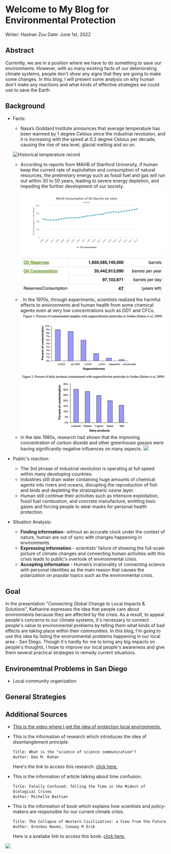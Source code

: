 # Welcome to My Blog for Environmental Protection

Writer: Haohan Zou
Date: June 1st, 2022

## Abstract
 
Currently, we are in a position where we have to do something to save our environments. However, with so many existing facts of our deteriorating climate systems, people don't show any signs that they are going to make some changes. In this blog, I will present some analysis on why human don't make any reactions and what kinds of effective strategies we could use to save the Earth.

## Background
* Facts:
    * Nasa’s Goddard Institute announces that average temperature has been warmed by 1 degree Celsius since the industrial revolution, and it is increasing with the speed at 0.2 degree Celsius per decade, causing the rise of sea level, glacial melting and so on.

        
    ![Historical temperature record](https://www.climate.gov/sites/default/files/styles/full_width_620_original_image/public/2021-07/ClimateDashboard_1400px_20210420_global-surface-temperature-graph_0.jpg?itok=PB_iJiik)
    * According to reports from MAHB of Stanford University, if human keep the current rate of exploitation and consumption of natural resources, the preliminary energy such as fossil fuel and gas will run out within 30 to 50 years, leading to severe energy depletion, and impeding the further development of our society.
    ![](Consumption.png)
    ![](data.png)
    * . In the 1970s, through experiments, scientists realized the harmful effects to environments and human health from some chemical agents even at very low concentrations such as DDT and CFCs. 
    ![](DDT-data-1.png)
    ![](DDT-data-2.png)
    * in the late 1980s, research had shown that the improving concentration of carbon dioxide and other greenhouse gasses were having significantly negative influences on many aspects.
     ![](https://www.treehugger.com/thmb/Dau3-rnwYwf6RoNuAfjgftWDE-M=/768x0/filters:no_upscale():max_bytes(150000):strip_icc():format(webp)/polar-bear--repulse-bay--nunavut--canada-599854185-8b4910efbb1a4a56b8f2ef01941d4baf.jpg)

* Public's reaction:
    * The 3rd phrase of industrial revolution is operating at full speed within many developing countries. 
    * Industries still drain water containing huge amounts of chemical agents into rivers and oceans, disrupting the reproduction of fish and birds and depleting the stratospheric ozone layer. 
    * Human still continue their activities such as intensive exploitation, fossil fuel combustion, and concrete manufacture, emitting toxic gases and forcing people to wear masks for personal health protection. 
   

* Situation Analysis:

    * **Finding information**- without an accurate clock under the context of nature, human are out of sync with changes happening in environments.
    * **Expressing information** - scientists’ failure of showing the full-scale picture of climate changes and connecting human activities with this crisis leads to public's overlook of environmental crisis.
    * **Accepting information** - Human’s irrationality of connecting science with personal identities as the main reason that causes the polarization on popular topics such as the environmental crisis.


  

## Goal
In the presentation "Connecting Global Change to Local Impacts & Solutions", Katharine expresses the idea that people care about environments because they are affected by the crisis. As a result, to appeal people's concerns to our climate systems, it's necessary to connect people's value to environmental problems by telling them what kinds of bad effects are taking place within their communities. In this blog, I'm going to use this idea by listing the environmental problems happening in our local area - San Diego. Though it's hardly for me to bring any big impacts on people's thoughts, I hope to improve our local people's awareness and give them several practical strategies to remedy current situations.


## Environemtnal Problems in San Diego

* Local community organization


## General Strategies


## Additional Sources
* [This is the video where I get the idea of protection local environments.](https://www.youtube.com/watch?v=FHkZ7aOE3hQ)

*  This is the information of research which introduces the idea of disentanglement principle:
    ```
    Title: What is the "science of science communication"?
    Author: Dan M. Kahan
    ```
    Here's the link to access this research: [click here.](https://haohanzou.github.io/syn1-project-3/Article-disentanglement-principle) 
*  This is the information of article talking about time confusion.
    ```
    Title: Fatally Confused: Telling the Time in the Midest of Ecological Crises
    Author: Michelle Bastian
    ```

* This is the information of book which explains how scientists and policy-makers are responsible for our current climate crisis.
    ```
    Title: The Collapse of Western Civilization: a View from the Future
    Author: Oreskes Naomi, Conway M Erik
    ```

    Here is a availabe link to access this book: [click here.](https://search-library.ucsd.edu/discovery/fulldisplay?context=L&vid=01UCS_SDI:UCSD&search_scope=ArticlesBooksEtc&tab=ArticleBooksEtc&docid=alma991023411578806535)


 ![](https://storage.googleapis.com/afs-prod/media/b373abb645d441dd84a5f65ae6efcb81/1000.jpeg)











